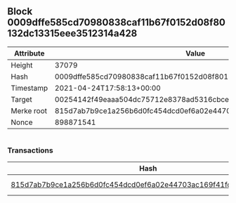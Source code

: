 ## Block 0009dffe585cd70980838caf11b67f0152d08f80132dc13315eee3512314a428

Attribute | Value
--- | ---
Height | 37079
Hash | 0009dffe585cd70980838caf11b67f0152d08f80132dc13315eee3512314a428
Timestamp | 2021-04-24T17:58:13+00:00
Target | 00254142f49eaaa504dc75712e8378ad5316cbcead634704b3734b6271167cc4
Merke root | 815d7ab7b9ce1a256b6d0fc454dcd0ef6a02e44703ac169f41fde73333d85301
Nonce | 898871541

```

```

### Transactions

Hash | Amount
--- | ---
[815d7ab7b9ce1a256b6d0fc454dcd0ef6a02e44703ac169f41fde73333d85301](815d7ab7b9ce1a256b6d0fc454dcd0ef6a02e44703ac169f41fde73333d85301.md) | 10.00000000 SKEPTI 
